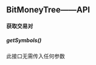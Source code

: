 <!DOCTYPE html> <html lang="zh"> <head> <meta charset="utf-8"/> <title>Markdown在线编辑器 - www.MdEditor.com</title> <link rel="shortcut icon" href="https://www.mdeditor.com/images/logos/favicon.ico" type="image/x-icon"/> </head> <body><h2 id="h2-bitmoneytree-api"><a name="BitMoneyTree——API" class="reference-link"></a><span class="header-link octicon octicon-link"></span>BitMoneyTree——API</h2><h4 id="h4-u83B7u53D6u4EA4u6613u5BF9"><a name="获取交易对" class="reference-link"></a><span class="header-link octicon octicon-link"></span>获取交易对</h4><h5 id="h5-getsymbols-"><a name="getSymbols()" class="reference-link"></a><span class="header-link octicon octicon-link"></span>getSymbols()</h5><p>此接口无需传入任何参数</p> </body> </html>
